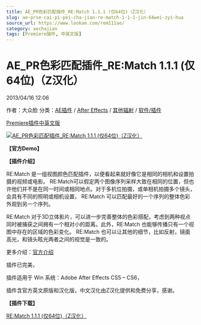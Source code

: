 ```yaml
---
title: AE_PR色彩匹配插件_RE:Match 1.1.1 (仅64位)（Z汉化）
slug: ae-prse-cai-pi-pei-cha-jian-re-match-1-1-1-jin-64wei-zyi-hua
source_url: https://www.lookae.com/rem111ae/
category: aechajian
tags: [Premiere插件, 中英文版]
---
```

# AE\_PR色彩匹配插件\_RE:Match 1.1.1 (仅64位)（Z汉化）

2013/04/16 12:06

作者：大众脸
分类：[AE插件](https://www.lookae.com/after-effects/aechajian/) / [After Effects](https://www.lookae.com/after-effects/) / [其他辐射](https://www.lookae.com/others/) / [软件/插件](https://www.lookae.com/qitarjcj/)

[Premiere插件](https://www.lookae.com/tag/premiere%e6%8f%92%e4%bb%b6/)[中英文版](https://www.lookae.com/tag/%e4%b8%ad%e8%8b%b1%e6%96%87%e7%89%88/)

[![AE_PR色彩匹配插件_RE:Match 1.1.1 (仅64位)（Z汉化）  ](https://www.lookae.com/wp-content/uploads/2013/04/REM111AE.jpg "AE_PR色彩匹配插件_RE:Match 1.1.1 (仅64位)（Z汉化）  -LookAE.com")](https://www.lookae.com/wp-content/uploads/2013/04/REM111AE.jpg)

**【官方Demo】**

**【插件介绍】**

RE:Match 是一组视图颜色匹配插件，以便看起来就好像它是相同的相机和设置拍摄的视频或电影。 RE:Match可以假定两个图像序列采样大致在相同的位置，但也许他们并不是在同一时间或相同地点。对于多机位拍摄，或单相机拍摄多个镜头，会具有不同的照明或相机设置， RE:Match 可以匹配最好的一个序列的整体色彩外观到另一个序列。

RE:Match 对于3D立体影片，可以进一步完善整体的色彩搭配，考虑到两种视点同时被捕获之间拥有一个相对小的距离。此外，RE:Match 也能够传播只有一个视图中存在的区域的色彩变化。 RE:Match 也可以让其他的细节，比如反射，镜面高光，和镜头眩光两者之间的视觉是一致的。

更多介绍：[官方介绍](http://www.revisionfx.com/products/rematch/overview/)

插件已完美，

插件适用于 Win 系统：Adobe After Effects CS5 – CS6，

插件含官方英文原版和汉化版，中文汉化由Z汉化提供和免费分享，感谢。

**【插件下载】**

[RE:Match 1.1.1 (仅64位)（Z汉化）](https://www.400gb.com/file/19249181)

